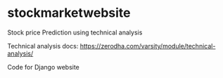 # stockmarketwebsite

Stock price Prediction using technical analysis

Technical analysis docs: https://zerodha.com/varsity/module/technical-analysis/

Code for Django website
